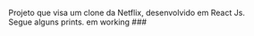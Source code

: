 Projeto que visa um clone da Netflix, desenvolvido em React Js. <br/>
Segue alguns prints.
em working ###
